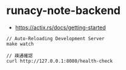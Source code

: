 # runacy-note-backend

- https://actix.rs/docs/getting-started


```
// Auto-Reloading Development Server
make watch

// 疎通確認
curl http://127.0.0.1:8080/health-check
```